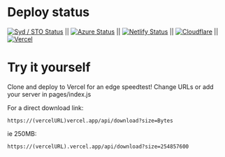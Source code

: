 # Deploy status
[![Syd / STO Status](https://github.com/xiliourt/VercelSpeedtest-Next.JS/actions/workflows/docker.yml/badge.svg)](https://js.s.xiliourt.ovh/) || 
[![Azure Status](https://github.com/xiliourt/VercelSpeedtest-Next.JS/actions/workflows/azureDeploy.yml/badge.svg)](https://speedjstest-egazh8d6gkdfefar.australiasoutheast-01.azurewebsites.net) || 
[![Netlify Status](https://api.netlify.com/api/v1/badges/cf85bd1f-e92a-4257-a689-979ffa3cf385/deploy-status)](https://speedtestnextjs.netlify.app/) || 
[![Cloudflare](https://github.com/xiliourt/VercelSpeedtest-Next.JS/actions/workflows/syncindex.yml/badge.svg)](https://speedtestjs.pages.dev) ||
[![Vercel](https://deploy-badge.vercel.app/vercel/speedtestjs)](https://speedtestjs.vercel.app/)  


# Try it yourself
Clone and deploy to Vercel for an edge speedtest! Change URLs or add your server in pages/index.js

For a direct download link:
```
https://(vercelURL)vercel.app/api/download?size=Bytes
```

ie 250MB:
```
https://(vercelURL).vercel.app/api/download?size=254857600
```
